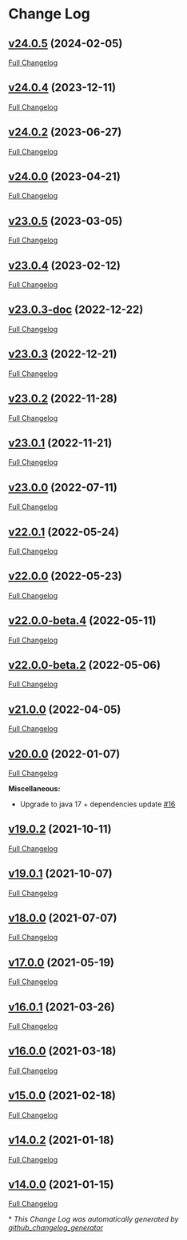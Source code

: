 # Change Log

## [v24.0.5](https://github.com/gisaia/ARLAS-permissions/tree/v24.0.5) (2024-02-05)

[Full Changelog](https://github.com/gisaia/ARLAS-permissions/compare/v24.0.4...v24.0.5)

## [v24.0.4](https://github.com/gisaia/ARLAS-permissions/tree/v24.0.4) (2023-12-11)

[Full Changelog](https://github.com/gisaia/ARLAS-permissions/compare/v24.0.2...v24.0.4)

## [v24.0.2](https://github.com/gisaia/ARLAS-permissions/tree/v24.0.2) (2023-06-27)

[Full Changelog](https://github.com/gisaia/ARLAS-permissions/compare/v24.0.0...v24.0.2)

## [v24.0.0](https://github.com/gisaia/ARLAS-permissions/tree/v24.0.0) (2023-04-21)

[Full Changelog](https://github.com/gisaia/ARLAS-permissions/compare/v23.0.5...v24.0.0)

## [v23.0.5](https://github.com/gisaia/ARLAS-permissions/tree/v23.0.5) (2023-03-05)

[Full Changelog](https://github.com/gisaia/ARLAS-permissions/compare/v23.0.4...v23.0.5)

## [v23.0.4](https://github.com/gisaia/ARLAS-permissions/tree/v23.0.4) (2023-02-12)

[Full Changelog](https://github.com/gisaia/ARLAS-permissions/compare/v23.0.3-doc...v23.0.4)

## [v23.0.3-doc](https://github.com/gisaia/ARLAS-permissions/tree/v23.0.3-doc) (2022-12-22)

[Full Changelog](https://github.com/gisaia/ARLAS-permissions/compare/v23.0.3...v23.0.3-doc)

## [v23.0.3](https://github.com/gisaia/ARLAS-permissions/tree/v23.0.3) (2022-12-21)

[Full Changelog](https://github.com/gisaia/ARLAS-permissions/compare/v23.0.2...v23.0.3)

## [v23.0.2](https://github.com/gisaia/ARLAS-permissions/tree/v23.0.2) (2022-11-28)

[Full Changelog](https://github.com/gisaia/ARLAS-permissions/compare/v23.0.1...v23.0.2)

## [v23.0.1](https://github.com/gisaia/ARLAS-permissions/tree/v23.0.1) (2022-11-21)

[Full Changelog](https://github.com/gisaia/ARLAS-permissions/compare/v23.0.0...v23.0.1)

## [v23.0.0](https://github.com/gisaia/ARLAS-permissions/tree/v23.0.0) (2022-07-11)

[Full Changelog](https://github.com/gisaia/ARLAS-permissions/compare/v22.0.1...v23.0.0)

## [v22.0.1](https://github.com/gisaia/ARLAS-permissions/tree/v22.0.1) (2022-05-24)

[Full Changelog](https://github.com/gisaia/ARLAS-permissions/compare/v22.0.0...v22.0.1)

## [v22.0.0](https://github.com/gisaia/ARLAS-permissions/tree/v22.0.0) (2022-05-23)

[Full Changelog](https://github.com/gisaia/ARLAS-permissions/compare/v22.0.0-beta.4...v22.0.0)

## [v22.0.0-beta.4](https://github.com/gisaia/ARLAS-permissions/tree/v22.0.0-beta.4) (2022-05-11)

[Full Changelog](https://github.com/gisaia/ARLAS-permissions/compare/v22.0.0-beta.2...v22.0.0-beta.4)

## [v22.0.0-beta.2](https://github.com/gisaia/ARLAS-permissions/tree/v22.0.0-beta.2) (2022-05-06)

[Full Changelog](https://github.com/gisaia/ARLAS-permissions/compare/v21.0.0...v22.0.0-beta.2)

## [v21.0.0](https://github.com/gisaia/ARLAS-permissions/tree/v21.0.0) (2022-04-05)

[Full Changelog](https://github.com/gisaia/ARLAS-permissions/compare/v20.0.0...v21.0.0)

## [v20.0.0](https://github.com/gisaia/ARLAS-permissions/tree/v20.0.0) (2022-01-07)

[Full Changelog](https://github.com/gisaia/ARLAS-permissions/compare/v19.0.2...v20.0.0)

**Miscellaneous:**

- Upgrade to java 17 + dependencies update [\#16](https://github.com/gisaia/ARLAS-permissions/issues/16)

## [v19.0.2](https://github.com/gisaia/ARLAS-permissions/tree/v19.0.2) (2021-10-11)

[Full Changelog](https://github.com/gisaia/ARLAS-permissions/compare/v19.0.1...v19.0.2)

## [v19.0.1](https://github.com/gisaia/ARLAS-permissions/tree/v19.0.1) (2021-10-07)

[Full Changelog](https://github.com/gisaia/ARLAS-permissions/compare/v18.0.0...v19.0.1)

## [v18.0.0](https://github.com/gisaia/ARLAS-permissions/tree/v18.0.0) (2021-07-07)

[Full Changelog](https://github.com/gisaia/ARLAS-permissions/compare/v17.0.0...v18.0.0)

## [v17.0.0](https://github.com/gisaia/ARLAS-permissions/tree/v17.0.0) (2021-05-19)

[Full Changelog](https://github.com/gisaia/ARLAS-permissions/compare/v16.0.1...v17.0.0)

## [v16.0.1](https://github.com/gisaia/ARLAS-permissions/tree/v16.0.1) (2021-03-26)

[Full Changelog](https://github.com/gisaia/ARLAS-permissions/compare/v16.0.0...v16.0.1)

## [v16.0.0](https://github.com/gisaia/ARLAS-permissions/tree/v16.0.0) (2021-03-18)

[Full Changelog](https://github.com/gisaia/ARLAS-permissions/compare/v15.0.0...v16.0.0)

## [v15.0.0](https://github.com/gisaia/ARLAS-permissions/tree/v15.0.0) (2021-02-18)

[Full Changelog](https://github.com/gisaia/ARLAS-permissions/compare/v14.0.2...v15.0.0)

## [v14.0.2](https://github.com/gisaia/ARLAS-permissions/tree/v14.0.2) (2021-01-18)

[Full Changelog](https://github.com/gisaia/ARLAS-permissions/compare/v14.0.0...v14.0.2)

## [v14.0.0](https://github.com/gisaia/ARLAS-permissions/tree/v14.0.0) (2021-01-15)

[Full Changelog](https://github.com/gisaia/ARLAS-permissions/compare/eb1a0e5f7a62589b1f1be466b75d821d66a55727...v14.0.0)



\* *This Change Log was automatically generated by [github_changelog_generator](https://github.com/skywinder/Github-Changelog-Generator)*